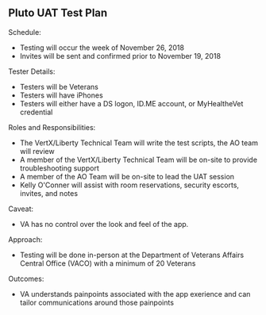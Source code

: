 ## Pluto UAT Test Plan 

Schedule: 
* Testing will occur the week of November 26, 2018 
* Invites will be sent and confirmed prior to November 19, 2018

Tester Details: 
* Testers will be Veterans 
* Testers will have iPhones 
* Testers will either have a DS logon, ID.ME account, or MyHealtheVet credential 

Roles and Responsibilities: 
* The VertX/Liberty Technical Team will write the test scripts, the AO team will review 
* A member of the VertX/Liberty Technical Team will be on-site to provide troubleshooting support
* A member of the AO Team will be on-site to lead the UAT session 
* Kelly O'Conner will assist with room reservations, security escorts, invites, and notes 

Caveat: 
* VA has no control over the look and feel of the app. 

Approach: 
* Testing will be done in-person at the Department of Veterans Affairs Central Office (VACO) with a minimum of 20 Veterans

Outcomes: 
* VA understands painpoints associated with the app exerience and can tailor communications around those painpoints 


